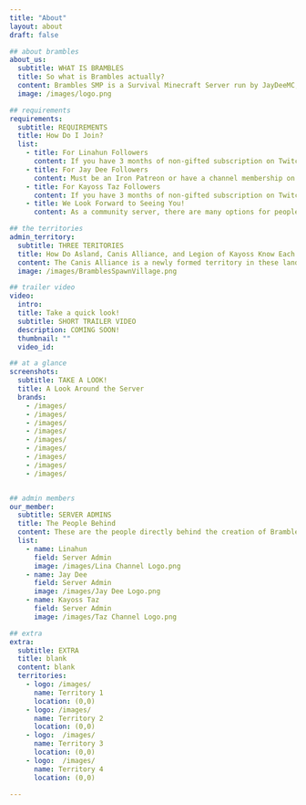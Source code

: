```yaml
---
title: "About"
layout: about
draft: false

## about brambles
about_us:
  subtitle: WHAT IS BRAMBLES
  title: So what is Brambles actually?
  content: Brambles SMP is a Survival Minecraft Server run by JayDeeMC, Kayoss_Gaming (Taz) and Linahun.  Members of our communities may have an opportunity to join us for fun, friendship and sharing the game we love to play.  Check out our Twitch, Youtube, Patreon and other social media sites for more information.
  image: /images/logo.png

## requirements
requirements:
  subtitle: REQUIREMENTS
  title: How Do I Join?
  list:
    - title: For Linahun Followers
      content: If you have 3 months of non-gifted subscription on Twitch to Linahun and redeem 5000 channel points during stream. Alternatively, Lina has a Patreon as well! There is also a 15,000 channel point redemption if you don't meet the afformentioned requirements.
    - title: For Jay Dee Followers
      content: Must be an Iron Patreon or have a channel membership on YouTube. 3 months of non-gifted Twitch subscription and 5000 channel point redemption will also get you onto the Brambles SMP!
    - title: For Kayoss Taz Followers
      content: If you have 3 months of non-gifted subscription on Twitch to Kayoss_Gaming (Taz) and redeem 5000 channel points during stream or you can redeem for just 15,000 points you can join Brambles SMP!
    - title: We Look Forward to Seeing You!
      content: As a community server, there are many options for people to be able to join the server and play with us! We hope to see you on the server and feel free to join the Discord or email BramblesSMP@outlook.com if you have any questions!

## the territories
admin_territory:
  subtitle: THREE TERITORIES
  title: How Do Asland, Canis Alliance, and Legion of Kayoss Know Each Other?
  content: The Canis Alliance is a newly formed territory in these lands. The people who existed here for many decades had heard of a cataclysm in a distant country. Soon after, destructive enemies appeared during the night and the people decided to band together to form an Alliance for protection. A month or so after... Travellers began arriving in the area. Some came in large groups, others as individuals or families. They were all seeking one thing, to escape the destruction created by the monsters that had appeared due to the cataclysm... Soon there were new territories rising up as people settled in this area. Two new territories to the south and east were quickly built up, The Legion of Kayoss and Asland
  image: /images/BramblesSpawnVillage.png

## trailer video
video:
  intro:
  title: Take a quick look!
  subtitle: SHORT TRAILER VIDEO
  description: COMING SOON!
  thumbnail: ""
  video_id: 

## at a glance
screenshots:
  subtitle: TAKE A LOOK!
  title: A Look Around the Server
  brands:
    - /images/
    - /images/
    - /images/
    - /images/
    - /images/
    - /images/
    - /images/
    - /images/
    - /images/


## admin members
our_member:
  subtitle: SERVER ADMINS
  title: The People Behind
  content: These are the people directly behind the creation of Brambles SMP! They also are the leaders of the core territories on the server!
  list:
    - name: Linahun
      field: Server Admin
      image: /images/Lina Channel Logo.png
    - name: Jay Dee
      field: Server Admin
      image: /images/Jay Dee Logo.png
    - name: Kayoss Taz
      field: Server Admin
      image: /images/Taz Channel Logo.png

## extra
extra:
  subtitle: EXTRA
  title: blank
  content: blank
  territories:
    - logo: /images/
      name: Territory 1
      location: (0,0)
    - logo: /images/
      name: Territory 2
      location: (0,0)
    - logo:  /images/
      name: Territory 3
      location: (0,0)
    - logo:  /images/
      name: Territory 4
      location: (0,0)

---
```


